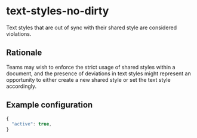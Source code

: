 # text-styles-no-dirty

Text styles that are out of sync with their shared style are considered violations.

## Rationale

Teams may wish to enforce the strict usage of shared styles within a document, and the presence of
deviations in text styles might represent an opportunity to either create a new shared style or set
the text style accordingly.

## Example configuration

```js
{
  "active": true,
}
```
